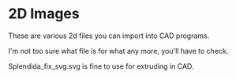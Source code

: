 # 2D Images

These are various 2d files you can import into CAD programs.

I'm not too sure what file is for what any more, you'll have to check. 

Splendida_fix_svg.svg is fine to use for extruding in CAD.